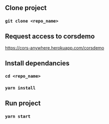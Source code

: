 ## Clone project

### `git clone <repo_name>`

## Request access to corsdemo

https://cors-anywhere.herokuapp.com/corsdemo

## Install dependancies

### `cd <repo_name>`

### `yarn install`

## Run project

### `yarn start`
